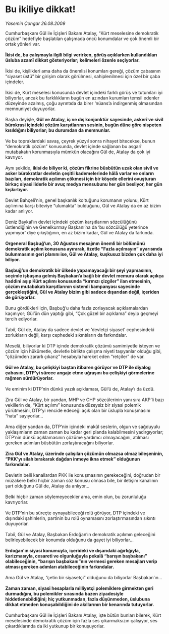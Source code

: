 # Bu ikiliye dikkat!

*Yasemin Çongar 26.08.2009*

<div class="taraf_structure_2col_1zq">
<div class="margen_n">



 <p>Cumhurbaşkanı Gül ile İçişleri Bakanı Atalay, “Kürt meselesine demokratik çözüm” hedefiyle başlatılan çalışmada öncü konumdalar ve çok önemli bir ortak yönleri var. <b><br/><br/>İkisi de, bu çalışmayla ilgili bilgi verirken, görüş açıklarken kullandıkları üsluba azamî dikkat gösteriyorlar; kelimeleri özenle seçiyorlar.</b> <br/><br/>İkisi de, kişilikleri ama daha da önemlisi konumları gereği, çözüm çabasının “siyaset üstü” bir girişim olarak görülmesi, sahiplenilmesi için özel bir çaba içindeler. <br/><br/>İkisi de, Kürt meselesi konusunda devlet içindeki farklı görüş ve tutumları iyi biliyorlar, ancak bu farklılıkların bugün en azından kurumları temsil edenler düzeyinde azalmış, çoğu ayrıntıda da birer ‘nüans’a indirgenmiş olmasından memnuniyet duyuyorlar. <br/><br/>Başka deyişle, <b>Gül ve Atalay, iç ve dış konjonktür sayesinde, askerî ve sivil bürokrasi içindeki çözüm karşıtlarının sesinin, bugün düne göre nispeten kısıldığını biliyorlar; bu durumdan da memnunlar.</b> <br/><br/>Ve bu topraklardaki savaş, çeyrek yüzyıl sonra nihayet bitecekse, bunun “demokratik çözüm” konusunda, devlet içinde sağlanan bu asgarî mutabakatın korunmasıyla mümkün olacağını Gül de, Atalay da çok iyi kavrıyor. <br/><br/>Aynı şekilde, <b>ikisi de biliyor ki, çözüm fikrine büsbütün uzak olan sivil ve asker bürokratlar devletin çeşitli kademelerinde hâlâ varlar ve onların bazıları, demokratik açılımın çökmesi için bir köşede ellerini ovuşturan birkaç siyasi liderle bir avuç medya mensubunu her gün besliyor, her gün kışkırtıyor.</b> <br/><br/>Devlet Bahçeli’nin, genel başkanlık koltuğunu korumanın yolunu, Kürt açılımına karşı biteviye “ulumakta” bulduğunu, Gül ve Atalay da en az bizim kadar anlıyor. <br/><br/>Deniz Baykal’ın devlet içindeki çözüm karşıtlarının sözcülüğünü üstlendiğinin ve Genelkurmay Başkanı’na da ‘bu sözcülüğü yeterince yapmıyor’ diye çıkıştığının, en az bizim kadar, Gül ve Atalay da farkında. <b><br/><br/>Orgeneral Başbuğ’un, 30 Ağustos mesajının önemli bir bölümünü demokratik açılım konusuna ayırarak, özetle “Fazla açılmayın” uyarısında bulunmasının geri planını ise, Gül ve Atalay, kuşkusuz bizden çok daha iyi biliyor.</b> <b><br/><br/>Başbuğ’un demokratik bir ülkede yapamayacağı bir şeyi yapmasının, seçimle işbaşına gelmiş Başbakan’a bağlı bir devlet memuru olarak açıkça haddini aşıp Kürt açılımı konusunda “kırmızı çizgiler” ilan etmesinin, çözüm mutabakatı karşıtlarının sistemli kampanyası sayesinde gerçekleştiğini, Gül ve Atalay bizim gibi sadece dışarıdan değil, içeriden de görüyorlar.</b> <br/><br/>Bunu gördükleri için, Başbuğ’u daha fazla zorlayacak açıklamalardan kaçınıyor; Gül’ün dün yaptığı gibi, “Çok güzel bir açıklama” deyip geçmeyi tercih ediyorlar. <br/><br/>Tabiî, Gül de, Atalay da sadece devlet ve ‘devletçi siyaset’ cephesindeki zorlukların değil, karşı cephedeki sıkıntıların da farkındalar. <br/><br/>Meselâ, biliyorlar ki DTP içinde demokratik çözümü samimiyetle isteyen ve çözüm için hükümetle, devletle birlikte çalışma niyeti taşıyanlar olduğu gibi, “çözümden zararlı çıkarız” hesabıyla hareket eden “retçiler” de var. <b><br/><br/>Gül ve Atalay, bu çelişkiyi baştan itibaren görüyor ve DTP ile diyalog çabasını, DTP’yi sürece angaje etme uğraşını bu çelişkiyi görmelerine rağmen sürdürüyorlar.</b> <br/><br/>Ve eminim ki DTP’nin dünkü yazılı açıklaması, Gül’ü de, Atalay’ı da üzdü. <br/><br/>Zira Gül ve Atalay, bir yandan, MHP ve CHP sözcülerinin yanı sıra AKP’li bazı vekillerin de, “Kürt açılımı” konusunda düzeysiz bir siyasi polemik yürütmesini, DTP’yi rencide edeceği açık olan bir üslupla konuşmasını “hata” sayıyorlar... <br/><br/>Ama diğer yandan da, DTP’nin içindeki makûl seslerin, olgun ve sağduyulu yaklaşımların zaman zaman bu kadar geri planda kalabilmesini yadırgıyorlar; DTP’nin dünkü açıklamasının çözüme yardımcı olmayacağını, atılması gereken adımları büsbütün zorlaştıracağını biliyorlar. <b><br/><br/>Zira Gül ve Atalay, üzerinde çalışılan çözümün olmazsa olmaz bileşeninin, “PKK’yı silah bırakarak dağdan inmeye ikna etmek” olduğunun farkındalar.</b> <br/><br/>Devletin belli kanallardan PKK ile konuşmasının gerekeceğini, doğrudan bir müzakere belki hiçbir zaman söz konusu olmasa bile, bir iletişim kanalının şart olduğunu Gül de, Atalay da anlıyor... <br/><br/>Belki hiçbir zaman söylemeyecekler ama, emin olun, bu zorunluluğu kavrıyorlar. <br/><br/>Ve DTP’nin bu süreçte oynayabileceği rolü görüyor, DTP içindeki ve dışındaki şahinlerin, partinin bu rolü oynamasını zorlaştırmasından sıkıntı duyuyorlar. <br/><br/>Tabiî, Gül ve Atalay, Başbakan Erdoğan’ın demokratik açılımın geleceğini belirleyebilecek bir konumda olduğunu da gayet iyi biliyorlar... <b><br/><br/>Erdoğan’ın siyasi konumuyla, içerideki ve dışarıdaki ağırlığıyla, karizmasıyla, cesareti ve olgunluğuyla pekalâ “barışın başbakanı” olabileceğinin, “barışın başbakanı”nın vermesi gereken mesajları verip atması gereken adımları atabileceğinin farkındalar.</b> <br/><br/>Ama Gül ve Atalay, “çetin bir siyasetçi” olduğunu da biliyorlar Başbakan’ın... <b><br/><br/>Zaman zaman, siyasi hesaplarla milliyetçi polemiklere girmekten geri durmadığını, bu polemikler sırasında bazen ziyadesiyle hiddetlenebildiğini; hiç yutkunmadan, fazla düşünmeden, üslubuna dikkat etmeden konuşabildiğini de akıllarının bir kenarında tutuyorlar.</b><br/><br/>Cumhurbaşkanı Gül ile İçişleri Bakanı Atalay, işte bütün bunları bilerek, Kürt meselesinde demokratik çözüm için fazla ses çıkarmaksızın çalışıyor, ses çıkardıklarında da iki yutkunup bir konuşuyorlar.</p>
<br/>
<br/>
<br/>



<br/>


<div id="taraf_not">
</div>

</div>


</div>
